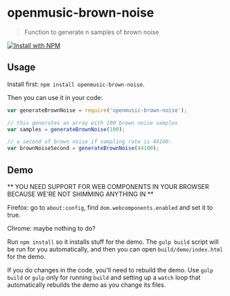 # openmusic-brown-noise

> Function to generate n samples of brown noise

[![Install with NPM](https://nodei.co/npm/openmusic-brown-noise.png?downloads=true&stars=true)](https://nodei.co/npm/openmusic-brown-noise/)

## Usage

Install first: `npm install openmusic-brown-noise`.

Then you can use it in your code:

```javascript
var generateBrownNoise = require('openmusic-brown-noise');

// this generates an array with 100 brown noise samples
var samples = generateBrownNoise(100);

// a second of brown noise if sampling rate is 44100:
var brownNoiseSecond = generateBrownNoise(44100);
```

## Demo

** YOU NEED SUPPORT FOR WEB COMPONENTS IN YOUR BROWSER BECAUSE WE'RE NOT SHIMMING ANYTHING IN **

Firefox: go to `about:config`, find `dom.webcomponents.enabled` and set it to true.

Chrome: maybe nothing to do?

Run `npm install` so it installs stuff for the demo. The `gulp build` script will be run for you automatically, and then you can open `build/demo/index.html` for the demo.

If you do changes in the code, you'll need to rebuild the demo. Use `gulp build` or `gulp` only for running `build` and setting up a `watch` loop that automatically rebuilds the demo as you change its files.
